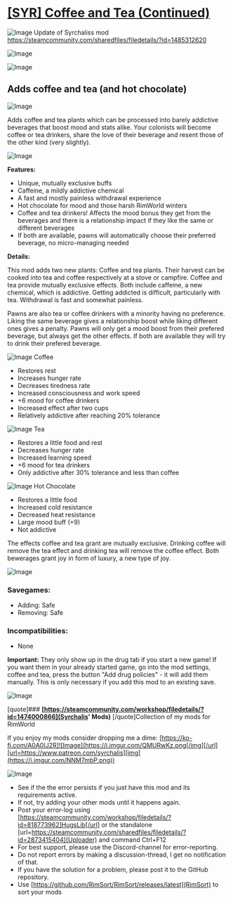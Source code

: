 # [[SYR] Coffee and Tea (Continued)]()

![Image](https://i.imgur.com/buuPQel.png)
Update of Syrchaliss mod https://steamcommunity.com/sharedfiles/filedetails/?id=1485312620

![Image](https://i.imgur.com/pufA0kM.png)
	
![Image](https://i.imgur.com/Z4GOv8H.png)
## **Adds coffee and tea (and hot chocolate)**



![Image](https://i.imgur.com/s8csNp7.png)

Adds coffee and tea plants which can be processed into barely addictive beverages that boost mood and stats alike. Your colonists will become coffee or tea drinkers, share the love of their beverage and resent those of the other kind (very slightly).



![Image](https://i.imgur.com/eiAAg6q.png)

**Features:**

-  Unique, mutually exclusive buffs
-  Caffeine, a mildly addictive chemical
-  A fast and mostly painless withdrawal experience
-  Hot chocolate for mood and those harsh RimWorld winters
-  Coffee and tea drinkers! Affects the mood bonus they get from the beverages and there is a relationship impact if they like the same or different beverages
-  If both are available, pawns will automatically choose their preferred beverage, no micro-managing needed



**Details:**

This mod adds two new plants: Coffee and tea plants. Their harvest can be cooked into tea and coffee respectively at a stove or campfire. Coffee and tea provide mutually exclusive effects. Both include caffeine, a new chemical, which is addictive. Getting addicted is difficult, particularly with tea. Withdrawal is fast and somewhat painless.

Pawns are also tea or coffee drinkers with a minority having no preference. Liking the same beverage gives a relationship boost while liking different ones gives a penalty. Pawns will only get a mood boost from their prefered beverage, but always get the other effects. If both are available they will try to drink their prefered beverage.
	
![Image](https://i.imgur.com/DGs4uph.png)
Coffee


- Restores rest
- Increases hunger rate
- Decreases tiredness rate
- Increased consciousness and work speed
- +6 mood for coffee drinkers
- Increased effect after two cups
- Relatively addictive after reaching 20% tolerance

 
	
![Image](https://i.imgur.com/Jrc8MX8.png)
Tea


- Restores a little food and rest
- Decreases hunger rate
- Increased learning speed
- +6 mood for tea drinkers
- Only addictive after 30% tolerance and less than coffee



![Image](https://i.imgur.com/gNuKNPY.png)
Hot Chocolate


- Restores a little food
- Increased cold resistance
- Decreased heat resistance
- Large mood buff (+9)
- Not addictive


	
The effects coffee and tea grant are mutually exclusive. Drinking coffee will remove the tea effect and drinking tea will remove the coffee effect. Both bewerages grant joy in form of luxury, a new type of joy.



![Image](https://i.imgur.com/x3y72Eg.png)

### **Savegames:**


- Adding: Safe
- Removing: Safe



### **Incompatibilities:**


- None



**Important:** They only show up in the drug tab if you start a new game! If you want them in your already started game, go into the mod settings, coffee and tea, press the button "Add drug policies" - it will add them manually. This is only necessary if you add this mod to an existing save.



![Image](https://i.imgur.com/1YxHVGs.png)

[quote]### **[https://steamcommunity.com/workshop/filedetails/?id=1474000866](Syrchalis' Mods)**
[/quote]Collection of my mods for RimWorld

If you enjoy my mods consider dropping me a dime:
[https://ko-fi.com/A0A0IJ2R]![Image](https://i.imgur.com/QMURwKz.png[/img][/url][url=https://www.patreon.com/syrchalis][img](https://i.imgur.com/NNM7mbP.png))

![Image](https://i.imgur.com/PwoNOj4.png)


-  See if the the error persists if you just have this mod and its requirements active.
-  If not, try adding your other mods until it happens again.
-  Post your error-log using [https://steamcommunity.com/workshop/filedetails/?id=818773962]HugsLib[/url] or the standalone [url=https://steamcommunity.com/sharedfiles/filedetails/?id=2873415404](Uploader) and command Ctrl+F12
-  For best support, please use the Discord-channel for error-reporting.
-  Do not report errors by making a discussion-thread, I get no notification of that.
-  If you have the solution for a problem, please post it to the GitHub repository.
-  Use [https://github.com/RimSort/RimSort/releases/latest](RimSort) to sort your mods


